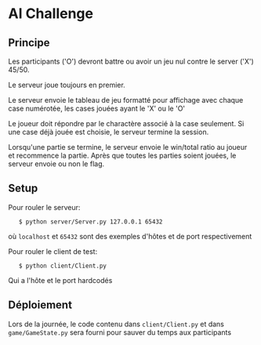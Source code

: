 # AI Challenge

## Principe

Les participants ('O') devront battre ou avoir un jeu nul contre le server ('X') 45/50. 

Le serveur joue toujours en premier.

Le serveur envoie le tableau de jeu formatté pour affichage avec chaque case numérotée, les cases jouées ayant le 'X' ou le 'O'

Le joueur doit répondre par le charactère associé à la case seulement. Si une case déjà jouée est choisie, le serveur termine la session.

Lorsqu'une partie se termine, le serveur envoie le win/total ratio au joueur et recommence la partie. Après que toutes les parties soient jouées, le serveur envoie ou non le flag.

## Setup

Pour rouler le serveur:
```
   $ python server/Server.py 127.0.0.1 65432
```
où `localhost` et `65432` sont des exemples d'hôtes et de port respectivement

Pour rouler le client de test:

```
   $ python client/Client.py
```

Qui a l'hôte et le port hardcodés


## Déploiement

Lors de la journée, le code contenu dans `client/Client.py` et dans `game/GameState.py` sera fourni pour sauver du temps aux participants
